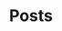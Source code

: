 ---
title : "Posts"
layout : categories
permalink: /categories/
author_profile: false
sidebar_main: true
sidebar:
          nav: "counts"
---